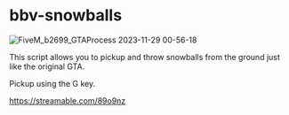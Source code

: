 # bbv-snowballs

![FiveM_b2699_GTAProcess 2023-11-29 00-56-18](https://github.com/BuddyNotFound/bbv-snowballs/assets/74051918/7d4a0a5a-b61a-4a10-a1a1-22def8a1b321)


This script allows you to pickup and throw snowballs from the ground just like the original GTA.

Pickup using the G key.


https://streamable.com/89o9nz
